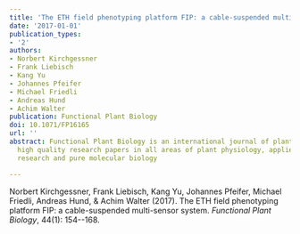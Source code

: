 ```yaml
---
title: 'The ETH field phenotyping platform FIP: a cable-suspended multi-sensor system'
date: '2017-01-01'
publication_types:
- '2'
authors:
- Norbert Kirchgessner
- Frank Liebisch
- Kang Yu
- Johannes Pfeifer
- Michael Friedli
- Andreas Hund
- Achim Walter
publication: Functional Plant Biology
doi: 10.1071/FP16165
url: ''
abstract: Functional Plant Biology is an international journal of plant function publishing
  high quality research papers in all areas of plant physiology, applied agricultural
  research and pure molecular biology

---
```


Norbert Kirchgessner, Frank Liebisch, Kang Yu, Johannes Pfeifer, Michael Friedli, Andreas Hund, & Achim Walter (2017). The ETH field phenotyping platform FIP: a cable-suspended multi-sensor system. *Functional Plant Biology*, 44(1): 154--168.

